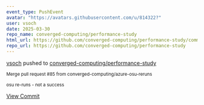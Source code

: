 ```yaml
---
event_type: PushEvent
avatar: "https://avatars.githubusercontent.com/u/814322?"
user: vsoch
date: 2025-03-30
repo_name: converged-computing/performance-study
html_url: https://github.com/converged-computing/performance-study/commit/bda94e630aee9b2b1a4f7f5cba6609be69eb5d37
repo_url: https://github.com/converged-computing/performance-study
---
```


<a href='https://github.com/vsoch' target='_blank'>vsoch</a> pushed to <a href='https://github.com/converged-computing/performance-study' target='_blank'>converged-computing/performance-study</a>

<small>Merge pull request #85 from converged-computing/azure-osu-reruns

osu re-runs - not a success</small>

<a href='https://github.com/converged-computing/performance-study/commit/bda94e630aee9b2b1a4f7f5cba6609be69eb5d37' target='_blank'>View Commit</a>
